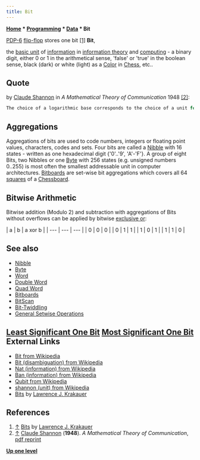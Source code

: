 ```yaml
---
title: Bit
---
```

**[Home](Home "Home") * [Programming](Programming "Programming") * [Data](Data "Data") * Bit**

[](http://ljkrakauer.com/LJK/essays/bits.htm) [PDP-6](PDP-6 "PDP-6") [flip-flop](Memory#FlipFlop "Memory") stores one bit <a id="cite-note-1" href="#cite-ref-1">[1]</a>
**Bit**,

the [basic unit](https://en.wikipedia.org/wiki/Units_of_information) of [information](https://en.wikipedia.org/wiki/Information) in [information theory](https://en.wikipedia.org/wiki/Information_theory) and [computing](https://en.wikipedia.org/wiki/Computing) - a binary digit, either 0 or 1 in the arithmetical sense, 'false' or 'true' in the boolean sense, black (dark) or white (light) as a [Color](Color "Color") in [Chess](Chess "Chess"), etc..

## Quote

by [Claude Shannon](Claude_Shannon "Claude Shannon") in *A Mathematical Theory of Communication* 1948 <a id="cite-note-2" href="#cite-ref-2">[2]</a>:

```C++
The choice of a logarithmic base corresponds to the choice of a unit for measuring information. If the base 2 is used the resulting units may be called binary digits, or more briefly bits, a word suggested by [J. W. Tukey](https://en.wikipedia.org/wiki/John_Tukey). A device with two stable positions, such as a [relay](https://en.wikipedia.org/wiki/Relay) or a [flip-flops](Memory#FlipFlop "Memory") circuit, can store one bit of information. 

```

## Aggregations

Aggregations of bits are used to code numbers, integers or floating point values, characters, codes and sets. Four bits are called a [Nibble](Nibble "Nibble") with 16 states - written as one hexadecimal digit {'0'..'9', 'A'-'F'}. A group of eight Bits, two Nibbles or one [Byte](Byte "Byte") with 256 states (e.g. unsigned numbers 0..255) is most often the smallest addressable unit in computer architectures. [Bitboards](Bitboards "Bitboards") are set-wise bit aggregations which covers all 64 [squares](Squares "Squares") of a [Chessboard](Chessboard "Chessboard").

## Bitwise Arithmetic

Bitwise addition (Modulo 2) and subtraction with aggregations of Bits without overflows can be applied by bitwise [exclusive or](General_Setwise_Operations#ExclusiveOr "General Setwise Operations"):

|  a
|  b
|  a xor b
|
| --- | --- | --- |
|  0
|  0
|  0
|
|  0
|  1
|  1
|
|  1
|  0
|  1
|
|  1
|  1
|  0
|

## See also

- [Nibble](Nibble "Nibble")
- [Byte](Byte "Byte")
- [Word](Word "Word")
- [Double Word](Double_Word "Double Word")
- [Quad Word](Quad_Word "Quad Word")
- [Bitboards](Bitboards "Bitboards")
- [BitScan](BitScan "BitScan")
- [Bit-Twiddling](Bit-Twiddling "Bit-Twiddling")
- [General Setwise Operations](General_Setwise_Operations "General Setwise Operations")

## [Least Significant One Bit](General_Setwise_Operations#TheLeastSignificantOneBitLS1B "General Setwise Operations") [Most Significant One Bit](General_Setwise_Operations#TheMostSignificantOneBitMS1B "General Setwise Operations") External Links

- [Bit from Wikipedia](https://en.wikipedia.org/wiki/Bit)
- [Bit (disambiguation) from Wikipedia](https://en.wikipedia.org/wiki/Bit_%28disambiguation%29)
- [Nat (information) from Wikipedia](https://en.wikipedia.org/wiki/Nat_%28information%29)
- [Ban (information) from Wikipedia](https://en.wikipedia.org/wiki/Ban_%28information%29)
- [Qubit from Wikipedia](https://en.wikipedia.org/wiki/Qubit)
- [shannon (unit) from Wikipedia](<https://en.wikipedia.org/wiki/Shannon_(unit)>)
- [Bits](http://ljkrakauer.com/LJK/essays/bits.htm) by [Lawrence J. Krakauer](Lawrence_J._Krakauer "Lawrence J. Krakauer")

## References

1. <a id="cite-ref-1" href="#cite-note-1">↑</a> [Bits](http://ljkrakauer.com/LJK/essays/bits.htm) by [Lawrence J. Krakauer](Lawrence_J._Krakauer "Lawrence J. Krakauer")
1. <a id="cite-ref-2" href="#cite-note-2">↑</a> [Claude Shannon](Claude_Shannon "Claude Shannon") (**1948**). *A Mathematical Theory of Communication*, [pdf reprint](http://cm.bell-labs.com/cm/ms/what/shannonday/shannon1948.pdf)

**[Up one level](Data "Data")**


